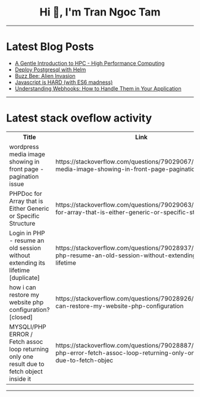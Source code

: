 <h1 align="center">Hi 👋, I'm Tran Ngoc Tam</h1>

---

# Latest Blog Posts 
<!-- BLOG-POST-LIST:START -->
- [A Gentle Introduction to HPC - High Performance Computing](https://dev.to/sampseiol1/a-gentle-introduction-to-hpc-high-performance-computing-3d00)
- [Deploy Postgresql with Helm](https://dev.to/frederickollinger/deploy-postgresql-with-helm-1ifi)
- [Buzz Bee: Alien Invasion](https://dev.to/roadhammergaming/buzz-bee-alien-invasion-26i3)
- [Javascript is HARD &lpar;with ES6 madness&rpar;](https://dev.to/rockhillz/javascript-is-hard-with-es6-madness-47j9)
- [Understanding Webhooks: How to Handle Them in Your Application](https://dev.to/ivannalon/understanding-webhooks-how-to-handle-them-in-your-application-17je)
<!-- BLOG-POST-LIST:END -->

---

# Latest stack oveflow activity
<table>
  <tr><th>Title</th><th>Link</th></tr>
  <!-- STACKOVERFLOW:START --><tr><td>wordpress media image showing in front page - pagination issue</td><td>https://stackoverflow.com/questions/79029067/wordpress-media-image-showing-in-front-page-pagination-issue</td></tr><tr><td>PHPDoc for Array that is Either Generic or Specific Structure</td><td>https://stackoverflow.com/questions/79029063/phpdoc-for-array-that-is-either-generic-or-specific-structure</td></tr><tr><td>Login in PHP - resume an old session without extending its lifetime [duplicate]</td><td>https://stackoverflow.com/questions/79028937/login-in-php-resume-an-old-session-without-extending-its-lifetime</td></tr><tr><td>how i can restore my website php configuration? [closed]</td><td>https://stackoverflow.com/questions/79028926/how-i-can-restore-my-website-php-configuration</td></tr><tr><td>MYSQLI/PHP ERROR / Fetch assoc loop returning only one result due to fetch object inside it</td><td>https://stackoverflow.com/questions/79028887/mysqli-php-error-fetch-assoc-loop-returning-only-one-result-due-to-fetch-objec</td></tr><!-- STACKOVERFLOW:END -->
</table>

---


